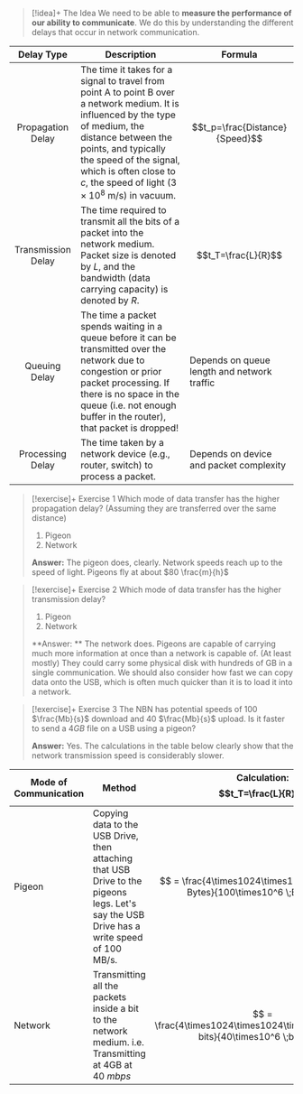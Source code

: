 
> [!idea]+ The Idea
> We need to be able to **measure the performance of our ability to communicate**. We do this by understanding the different delays that occur in network communication.

| Delay Type                          | Description                                                                                                                                                                                                                                                                              | Formula                                     |
| ----------------------------------- | ---------------------------------------------------------------------------------------------------------------------------------------------------------------------------------------------------------------------------------------------------------------------------------------- | ------------------------------------------- |
| <center>Propagation Delay</center>  | The time it takes for a signal to travel from point A to point B over a network medium. It is influenced by the type of medium, the distance between the points, and typically the speed of the signal, which is often close to $c$, the speed of light $(3 \times 10^8$ m/s) in vacuum. | $$t_p=\frac{Distance}{Speed}$$              |
| <center>Transmission Delay</center> | The time required to transmit all the bits of a packet into the network medium. Packet size is denoted by $L$, and the bandwidth (data carrying capacity) is denoted by $R$.                                                                                                             | $$t_T=\frac{L}{R}$$                         |
| <center>Queuing Delay</center>      | The time a packet spends waiting in a queue before it can be transmitted over the network due to congestion or prior packet processing. If there is no space in the queue (i.e. not enough buffer in the router), that packet is dropped!                                                | Depends on queue length and network traffic |
| <center>Processing Delay</center>   | The time taken by a network device (e.g., router, switch) to process a packet.                                                                                                                                                                                                           | Depends on device and packet complexity     |


> [!exercise]+ Exercise 1
> Which mode of data transfer has the higher propagation delay? (Assuming they are transferred over the same distance)
> 1. Pigeon
> 2. Network
> 
> **Answer:** The pigeon does, clearly. Network speeds reach up to the speed of light. Pigeons fly at about $80 \frac{m}{h}$


> [!exercise]+ Exercise 2
> Which mode of data transfer has the higher transmission delay?
> 1. Pigeon
> 2. Network
> 
> **Answer: ** The network does. Pigeons are capable of carrying much more information at once than a network is capable of. (At least mostly) They could carry some physical disk with hundreds of GB in a single communication. We should also consider how fast we can copy data onto the USB, which is often much quicker than it is to load it into a network. 


> [!exercise]+ Exercise 3
> The NBN has potential speeds of 100 $\frac{Mb}{s}$ download and 40 $\frac{Mb}{s}$ upload. Is it faster to send a $4 GB$ file on a USB using a pigeon?
> 
> **Answer:** Yes. The calculations in the table below clearly show that the network transmission speed is considerably slower. 
> 
| Mode of Communication | <center>Method</center>                                                                                                                  | Calculation: $$t_T=\frac{L}{R}$$                                                   | Total Time  |
| --------------------- | ---------------------------------------------------------------------------------------------------------------------------------------- | ---------------------------------------------------------------------------------- | ----------- |
| Pigeon                | Copying data to the USB Drive, then attaching that USB Drive to the pigeons legs. Let's say the USB Drive has a write speed of 100 MB/s. | $$ = \frac{4\times1024\times1024\times1024\; Bytes}{100\times10^6 \;Bytes/s}$$     | 43 Seconds  |
| Network               | Transmitting all the packets inside a bit to the network medium. i.e. Transmitting at 4GB at 40 $mbps$                                   | $$ = \frac{4\times1024\times1024\times1024\times8\; bits}{40\times10^6 \;bits/s}$$ | 859 seconds |
>




